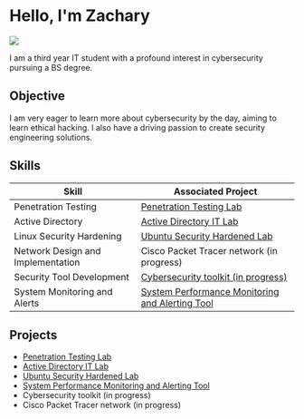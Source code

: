 # Hello, I'm Zachary

<a href="www.linkedin.com/in/zachary-o-6693862b4"><img src="https://img.shields.io/badge/-LinkedIn-0072b1?&style=for-the-badge&logo=linkedin&logoColor=white" /></a>

I am a third year IT student with a profound interest in cybersecurity pursuing a BS degree.

## Objective

I am very eager to learn more about cybersecurity by the day, aiming to learn ethical hacking. I also have a driving passion to create security engineering solutions.

## Skills

| Skill                             | Associated Project                                                     |
| --------------------------------- | ---------------------------------------------------------------------- |
| Penetration Testing               | [Penetration Testing Lab](https://github.com/)                         |
| Active Directory                  | [Active Directory IT Lab](https://github.com/)                         |
| Linux Security Hardening          | [Ubuntu Security Hardened Lab](https://github.com/)                    |
| Network Design and Implementation | Cisco Packet Tracer network (in progress)                              |
| Security Tool Development         | [Cybersecurity toolkit (in progress)](https://github.com/)             |
| System Monitoring and Alerts      | [System Performance Monitoring and Alerting Tool](https://github.com/) |

## Projects

- [Penetration Testing Lab](https://github.com/)
- [Active Directory IT Lab](https://github.com/)
- [Ubuntu Security Hardened Lab](https://github.com/)
- [System Performance Monitoring and Alerting Tool](https://github.com/)
- Cybersecurity toolkit (in progress)
- Cisco Packet Tracer network (in progress)


